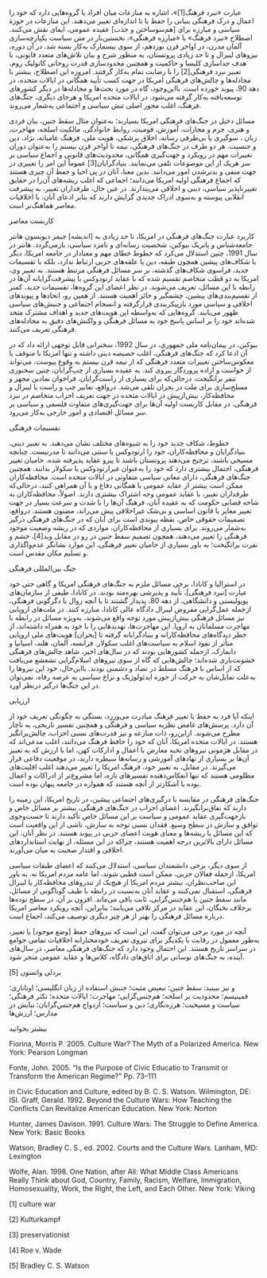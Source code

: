   عبارت «نبرد فرهنگ[1]»، اشاره به منازعات میان افراد یا گروه‌هایی دارد که خود را اعمال و درک فرهنگی بنیانی را حفظ یا تا اندازه‌ای تغییر می‌دهند. این منازعات در حوزة سیاسی و مبارزه برای [هم‌سوساختن و جذب] عقیده عمومی، ایفای نقش می‌کنند. اصطلاح «نبرد فرهنگ» یا «مبارزه فرهنگی»، نخستین‌بار در متن سیاست یکپارچه‌سازی آلمان مدرن، در اواخر قرن نوزدهم، از سوی بیسمارک به‌کار بسته شد. در آن دوره، نیروهای لیبرال و تا حد زیادی پروتستان، به منظور شرح و بیان تلاش‌های متعدد قانونی، با هدف جداسازی کلیسا و حاکمیت و همچنین محدودسازی قدرت روحانی کاتولیک روم، تعبیر نبرد فرهنگی[2] را با رضایت تمام به‌کار گرفتند. امروزه این اصطلاح، بیشتر با مجادله‌ها و چالش‌های فرهنگی امریکا در جهت کسب تأیید همگانی در ایالات متحده، در دهة 90، پیوند خورده است. بااین‌وجود، گاه در مورد بحث‌ها و مجادله‌ها در دیگر کشورهای توسعه‌یافته به‌کار گرفته می‌شود. در ایالات متحده امریکا و هرجای دیگری، جنگ‌های فرهنگ، اغلب محور اصلی تنش سیاسی و اجتماعی به‌شمار می‌روند.

 مسائل دخیل در جنگ‌های فرهنگی امریکا بسیارند؛ به‌عنوان مثال سقط جنین، بیان فردی و هنری، جرم و مجازات، آموزش، قومیت، روابط خانوادگی، مالکیت اسلحه، مهاجرت، زبان ، سوگیری یا بی‌طرفی رسانه، اخلاق پزشکی، هویت ملی، فرهنگ عامیانه، نژاد، دین و جنسیت. هر دو طرف در جنگ‌های فرهنگی، نیمه تا اواخر قرن بیستم را به‌عنوان دوران تغییرات مهم در رویکرد و جهت‌گیری همگانی، محدودیت‌های قانونی و اجماع سیاسی بر سر هریک از این موضوعات تلقی می‌نمایند. بنیادگرایان[3] عموماً این امر را تغییری در جهت منفی و بدترشدن امور می‌دانند. بدین معنا، آنان در پی احیا و حفظ آن چیزی هستند که اجماع فرهنگی اولیه امریکا می‌دانند؛ اجماعی که اغلب ریشه‌های آن‌را در حقایق تغییرناپذیر سیاسی، دینی و اخلاقی می‌پندارند. در عین حال، طرفداران تغییر، به پیشرفت انقلابی پیوسته و به‌سوی ادراک جدیدی گرایش دارند که بنابر ادعای آنان، با اخلاقیات معاصر هماهنگ‌تر است.

کاربست معاصر

کاربرد عبارت جنگ‌های فرهنگی در امریکا، تا حد زیادی به [اندیشه] جیمز دیویسون هانتر جامعه‌شناس و پاتریک بیوکنن، شخصیت رسانه‌ای و نامزد سیاسی، بازمی‌گردد. هانتر در سال 1991، چنین استدلال می‌کرد که خطوط خطای مهم و معنادار در جامعه امریکا، دیگر با شکاف‌های پیشین همچون طبقه، دین یا علقه‌های حزبی ارتباط ندارد، بلکه با تقسیمات جدید، فراسوی شکاف‌های گذشته، بر سر مسائل فرهنگی مرتبط هستند. به تعبیر وی، امریکا به دو قطب متخاصم تقسیم شده که با عقاید ارتودوکس یا پیشرفت‌گرایانه آن‌ها در رابطه با این مسائل، تعریف می‌شوند. در نظر اعضای این گروه‌ها، تقسیمات جدید، کمتر از تقسیم‌بندی‌های پیشین، چشمگیر و حائز اهمیت هستند. از همین رو، اتحادها و پیوندهای اخلاقی و سیاسی مورد بازپیکربندی قرارگرفته و انسجام اجتماعی و جنبش‌های سیاسی ظهور می‌یابند. گروه‌هایی که به‌واسطه این هویت‌های جدید و اهداف مشترک متحد شده‌اند خود را بر اساس پاسخ خود به مسائل فرهنگی و واکنش‌های دقیق به مجادله‌های فرهنگی تعریف می‌کنند.

بیوکنن، در پیمان‌نامه ملی جمهوری، در سال 1992، سخنرانی قابل توجهی ارائه داد که در آن ادعا کرد که جنگ‌های فرهنگی، اغلب خصیصه دینی داشته و تنها امریکا با متوقف یا معکوس‌ساختن تغییرات متعدد فرهنگی که از نیمه قرن بیستم به وقوع پیوست، می‌تواند از خواست و اراده پروردگار پیروی کند. به عقیده بسیاری از چپ‌گرایان، چنین سخنوری تنفر برانگیخت، درحالی‌که برای بسیاری از راست‌گرایان، فراخوان نمادین مجهز و مسلح‌سازی برای ملت در بحران تلقی می‌شد. درواقع، تعابیر چپ و راست یا لیبرال و محافظه‌کار، بیش‌ازپیش در ایالات متحده در جهت تعریف احزاب متخاصم در نبرد فرهنگی، در مقابل کاربست اولیه آن‌ها برای جهت‌گیری‌های متفاوت فلسفی و سیاسی بر سر مسائل اقتصادی و امور خارجی به‌کار می‌رود.

تقسیمات فرهنگی

خطوط، شکاف جدید خود را به شیوه‌های مختلف نشان می‌دهند. به تعبیر دینی، بنیادگرایان و محافظه‌کاران، خود را ارتودوکس یا سنتی می‌دانند تا مدرنیست. چنانچه مسیحی باشند، ترجیح می‌دهند پروتستان باشند تا پیرو عقاید پذیرفته شده. حامیان تغییر فرهنگی، احتمال بیشتری دارد که خود را به‌عنوان غیرارتودوکس یا سکولار بدانند. همچنین جنگ‌های فرهنگی، دارای معانی سیاسی متفاوتی در ایالات متحده است. محافظه‌کاران ممکن است بیشتر از عقاید عمومی یا همگانی دفاع و با آن همراهی کنند، درحالی‌که طرفداران تغییر، با عقاید عمومی وجه اشتراک بیشتری دارند. اصولاً، محافظه‌کاران به شاخه قضایی حکومت که به عقیده آنان، فرهنگ آن‌ها را با شدت و سرعت بسیار در جهت تغییر مغایر با قانون اساسی و بی‌شک غیراخلاقی پیش می‌راند، مضنون هستند. درواقع، تصمیمات حقوقی خاص، نقطه پیوندی است برای آنان که در جنگ‌های فرهنگی درگیر به‌شمار می‌روند. برای بسیاری از محافظه‌کاران، مواردی که در ریشه وضعیت موجود فرهنگی را تغییر می‌دهند، همچون تصمیم سقط جنین در رو در مقابل وید[4]، خشم و نفرت برانگیخت؛ به باور بسیاری از حامیان تغییر فرهنگی، این موارد نشانگر عدم‌واگذاری و تسلیم مکان مقدس است.

جنگ بین‌المللی فرهنگی

در استرالیا و کانادا، برخی مسائل ملزم به جنگ‌های فرهنگی امریکا و گاهی حتی خود عبارت [نبرد فرهنگی]، تأیید و پذیرشی بهره‌مند بودند. در کانادا، طیفی از سازمان‌های پوپولیستی و دانشگاهی، از دهة 80، پدیدار گشتند تا با آنچه زوال یا دگرگونی فرهنگی، ازجمله عمل‌گرایی مفروض لیبرال دادگاه عالی کانادا، مبارزه کنند. در ملت‌های اروپایی نیز مسائل فرهنگی بیش‌ازپیش مورد توجه واقع می‌شوند، به‌ویژه مسائل در رابطه با مهاجرت مسلمانان به اروپا. این مهاجرت‌ها، تهدیدهایی را با خود به همراه داشته‌اند، از خطر دیدگاه‌های محافظه‌کارانه و بنیادگرایانه گرفته تا [بحران] هویت‌های ملی اروپایی متأثر از نفوذ اسلام به سیاست‌های اغلب سکولار. فرانسه، آلمان، هلند، اسپانیا و دانمارک، ازجمله کشورهایی بودند که در سال‌های اخیر، شاهد چالش‌های فرهنگی خشونت‌باری شده‌اند؛ چالش‌هایی که گاه از سوی نیروهای اسلام‌گرایی تشعشع می‌یافت که از اساس با فرهنگ مسلط در تضاد و دشمنی بودند. بااین‌حال، خود این نیروها را به‌علت تمایل‌شان به حرکت از حوزه ایدئولوژیک و نزاع سیاسی به عرصه رفاه، نمی‌توان در این جنگ‌ها درگیر درنظر آورد.

ارزیابی

اینکه آیا فرد به حفظ یا تغییر فرهنگ مبادرت می‌ورزد، بستگی به چگونگی تعریف خود از آن دارد. پرسش‌های غامض نظریه سیاسی و فرهنگی و همچنین تفسیر تاریخی، به ناچار مطرح می‌شوند. ازاین‌رو، ذات منازعه و نیز قدرت‌های نسبی احزاب، چالش‌برانگیز هستند. در ایالات متحده امریکا، آنان که خود را حافظ فرهنگ می‌دانند، اغلب مدعی‌اند که در مقابل هژمونی نیروهای نخبه معارض با اعمال و ادارکات کهن، اما با ارزش که به تعبیر آن‌ها بر بسیاری از نهادهای آموزشی و رسانه‌ها سیطره دارند، در موقعیت دفاعی قرار می‌گیرند. در مقابل، به تعبیر خود، فرهنگ امریکا را تغییر می‌دهند اغلب اقلیت‌های مظلومی هستند که تنها انعکاس‌دهنده تفسیرهای تازه، اما مشروع‌تر از ادراکات و اعمال بوده یا آشکارتر از آنچه هستند که همواره در جامعه پنهان بوده است.

جنگ‌های فرهنگی در مقایسه با درگیری‌های اجتماعی پیشین، در تاریخ امریکا، این زمینه را دارند که نفاق‌برانگیزند. اعضای احزاب در جنگ‌های فرهنگی، بیشتر بر مسائل خاص و بازجهت‌گیری عقاید عمومی و سیاست بر این مسائل خاص تأکید دارند تا جست‌وجوی توافق و سازش در سطح وسیع. فقدان نسبی توجه به سازش، ناشی از این واقعیت است که این مسائل با ریشه‌ها و معنای هویت اعضای حزبی در پیوند هستند. در نظر آنان، این مسائل دارای بالاترین درجه اهمیت هستند، چراکه در این مسئله، از نهایت استانداردهای اخلاقی و اقتدار صحبت به میان می‌آورند.

از سوی دیگر، برخی دانشمندان سیاسی، استدلال می‌کنند که اعضای طبقات سیاسی امریکا، ازجمله فعالان حزبی، ممکن است قطبی شوند، اما عامه مردم امریکا نه. به باور این صاحب‌نظران، بیشتر مردم امریکا از هیچ‌یک از تندروهای محافظه‌کار یا لیبرال فرهنگی، استقبال نمی‌کنند و عقاید آنان به‌نسبت در رابطه با طیف گوناگونی از مسائل، مانند سقط جنین یا هم‌جنس‌گرایی، ثابت باقی می‌ماند. افزون بر آن، در سطح توده‌ها برخلاف نخبگان، این عقاید در مرکز تلاقی می‌یابند؛ بنابراین، آنچه رویکرد معاصر امریکا دربارة مسائل فرهنگی را بهتر از هر چیز دیگری توصیف می‌کند، اجماع است.

آنچه در مورد برخی می‌توان گفت، این است که نیروهای حفظ [وضع موجود] یا تغییر، به‌طور معمول در رقابت با یکدیگر برای نیروی تعریف خودمختارانه اخلاقیات تمامی جوامع در سراسر تاریخ هستند. این احتمال وجود دارد که جنگ‌های فرهنگی معاصر، در سال‌های آینده، به جنگ‌های نوسانی برای اتاق‌های دادگاه، کلاس‌ها و عقاید عمومی منجر شود.

بردلی واتسون [5]

و نیز ببینید: سقط جنین؛ تبعیض مثبت؛ جنبش استفاده از زبان انگلیسی؛ اوتانازی؛ فمینیسم؛ محدودیت بر اسلحه؛ هم‌جنس‌گرایی؛ مهاجرت؛ ایالات متحده؛ تکثر فرهنگی؛ سیاست و مسیحیت؛ هرزه‌نگاری؛ دین و سیاست؛ ازدواج هم‌جنس‌گرایان؛ نیایش در مدارس؛ ارزش‌ها

بیشتر بخوانید

Fiorina, Morris P. 2005. Culture War? The Myth of a Polarized America. New York: Pearson Longman

Fonte, John. 2005. “Is the Purpose of Civic Educatio to Transmit or Transform the American Regime?” Pp. 73–111

in Civic Education and Culture, edited by B. C. S. Watson. Wilmington, DE: ISI. Graff, Gerald. 1992. Beyond the Culture Wars: How Teaching the Conflicts Can Revitalize American Education. New York: Norton

Hunter, James Davison. 1991. Culture Wars: The Struggle to Define America. New York: Basic Books

Watson, Bradley C. S., ed. 2002. Courts and the Culture Wars. Lanham, MD: Lexington

Wolfe, Alan. 1998. One Nation, after All: What Middle Class Americans Really Think about God, Country, Family, Racism, Welfare, Immigration, Homosexuality, Work, the Right, the Left, and Each Other. New York: Viking

[1] culture war

 [2] Kulturkampf

[3] preservationist

 [4] Roe v. Wade

 [5] Bradley C. S. Watson

 

 

 

 